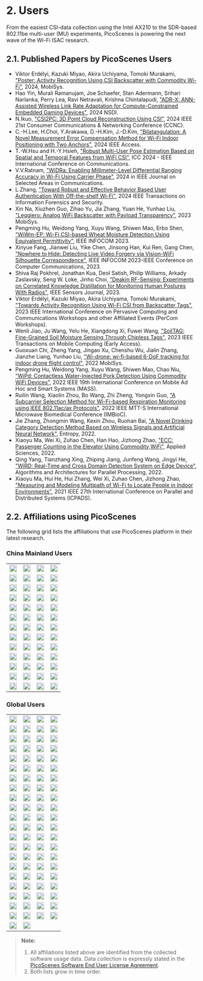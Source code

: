 # 2. Users

From the easiest CSI-data collection using the Intel AX210 to the SDR-based 802.11be multi-user (MU) experiments, PicoScenes is powering the next wave of the Wi-Fi ISAC research.

## 2.1. Published Papers by PicoScenes Users

- Viktor Erdélyi, Kazuki Miyao, Akira Uchiyama, Tomoki Murakami, ["Poster: Activity Recognition Using CSI Backscatter with Commodity Wi-Fi"](https://dl.acm.org/doi/abs/10.1145/3643832.3661396), 2024, MobiSys.
- Hao Yin, Murali Ramanujam, Joe Schaefer, Stan Adermann, Srihari Narlanka, Perry Lea, Ravi Netravali, Krishna Chintalapudi, ["ADR-X: ANN-Assisted Wireless Link Rate Adaptation for Compute-Constrained Embedded Gaming Devices"](https://www.usenix.org/conference/nsdi24/presentation/yin), 2024 NSDI.
- N.Ikuo, ["CSI2PC: 3D Point Cloud Reconstruction Using CSI"](https://ieeexplore.ieee.org/abstract/document/10454882), 2024 IEEE 21st Consumer Communications & Networking Conference (CCNC).
- C.-H.Lee, H.Choi, Y.Arakawa, D.-H.Kim, J.-D.Kim, ["Bilatangulation: A Novel Measurement Error Compensation Method for Wi-Fi Indoor Positioning with Two Anchors"](https://ieeexplore.ieee.org/abstract/document/10643056), 2024 IEEE Access.
- T.-W.Hsu and H.-Y.Hsieh, ["Robust Multi-User Pose Estimation Based on Spatial and Temporal Features from WiFi CSI"](https://ieeexplore.ieee.org/abstract/document/10623053), ICC 2024 - IEEE International Conference on Communications.
- V.V.Ratnam, ["WiDRa: Enabling Millimeter-Level Differential Ranging Accuracy in Wi-Fi Using Carrier Phase"](https://ieeexplore.ieee.org/abstract/document/10556775), 2024 in IEEE Journal on Selected Areas in Communications.
- L.Zhang, ["Toward Robust and Effective Behavior Based User Authentication With Off-the-shelf Wi-Fi"](https://ieeexplore.ieee.org/abstract/document/10597619), 2024 IEEE Transactions on Information Forensics and Security.
- Xin Na, Xiuzhen Guo, Zihao Yu, Jia Zhang, Yuan He, Yunhao Liu, ["Leggiero: Analog WiFi Backscatter with Payload Transparency"](https://dl.acm.org/doi/abs/10.1145/3581791.3596835), 2023 MobiSys.
- Pengming Hu, Weidong Yang, Xuyu Wang, Shiwen Mao, Erbo Shen, ["WiWm-EP: Wi-Fi CSI-based Wheat Moisture Detection Using Equivalent Permittivity"](https://ieeexplore.ieee.org/abstract/document/10225988), IEEE INFOCOM 2023.
- Xinyue Fang, Jianwei Liu, Yike Chen, Jinsong Han, Kui Ren, Gang Chen, ["Nowhere to Hide: Detecting Live Video Forgery via Vision-WiFi Silhouette Correspondence"](https://ieeexplore.ieee.org/abstract/document/10228947), IEEE INFOCOM 2023-IEEE Conference on Computer Communications, 2023.
- Shiva Raj Pokhrel, Jonathan Kua, Deol Satish, Philip Williams, Arkady Zaslavsky, Seng W. Loke, Jinho Choi, ["Deakin RF-Sensing: Experiments on Correlated Knowledge Distillation for Monitoring Human Postures With Radios"](https://ieeexplore.ieee.org/abstract/document/10271124), IEEE Sensors Journal, 2023.
- Viktor Erdélyi, Kazuki Miyao, Akira Uchiyama, Tomoki Murakami, ["Towards Activity Recognition Using Wi-Fi CSI from Backscatter Tags"](https://ieeexplore.ieee.org/abstract/document/10150323), 2023 IEEE International Conference on Pervasive Computing and Communications Workshops and other Affiliated Events (PerCom Workshops).
- Wenli Jiao, Ju Wang, Yelu He, Xiangdong Xi, Fuwei Wang, ["SoilTAG: Fine-Grained Soil Moisture Sensing Through Chipless Tags"](https://ieeexplore.ieee.org/abstract/document/10061277), 2023 IEEE Transactions on Mobile Computing (Early Access).
- Guoxuan Chi, Zheng Yang, Jingao Xu, Chenshu Wu, Jialin Zhang, Jianzhe Liang, Yunhao Liu, ["Wi-drone: wi-fi-based 6-DoF tracking for indoor drone flight control"](https://dl.acm.org/doi/abs/10.1145/3498361.3538936), 2022 MobiSys.
- Pengming Hu, Weidong Yang, Xuyu Wang, Shiwen Mao, Chao Niu, ["WiPd: Contactless Water-Injected Pork Detection Using Commodity WiFi Devices"](https://ieeexplore.ieee.org/abstract/document/9973501), 2022 IEEE 19th International Conference on Mobile Ad Hoc and Smart Systems (MASS).
- Ruilin Wang, Xiaolin Zhou, Bo Wang, Zhi Zheng, Yongxin Guo, ["A Subcarrier Selection Method for Wi-Fi-based Respiration Monitoring using IEEE 802.11ac/ax Protocols"](https://ieeexplore.ieee.org/abstract/document/9790274), 2022 IEEE MTT-S International Microwave Biomedical Conference (IMBioC).
- Jie Zhang, Zhongmin Wang, Kexin Zhou, Ruohan Bai, ["A Novel Drinking Category Detection Method Based on Wireless Signals and Artificial Neural Network"](https://www.mdpi.com/1099-4300/24/11/1700), Entropy, 2022.
- Xiaoyu Ma, Wei Xi, Zuhao Chen, Han Hao, Jizhong Zhao, ["ECC: Passenger Counting in the Elevator Using Commodity WiFi"](https://www.mdpi.com/2076-3417/12/14/7321), Applied Sciences, 2022.
- Qing Yang, Tianzhang Xing, Zhiping Jiang, Junfeng Wang, Jingyi He, ["WiRD: Real-Time and Cross Domain Detection System on Edge Device"](https://link.springer.com/chapter/10.1007/978-3-030-95388-1_23), Algorithms and Architectures for Parallel Processing, 2022.
- Xiaoyu Ma, Hui He, Hui Zhang, Wei Xi, Zuhao Chen, Jizhong Zhao, ["Measuring and Modeling Multipath of Wi-Fi to Locate People in Indoor Environments"](https://ieeexplore.ieee.org/abstract/document/9763705), 2021 IEEE 27th International Conference on Parallel and Distributed Systems (ICPADS).

## 2.2. Affiliations using PicoScenes

The following grid lists the affiliations that use PicoScenes platform in their latest research.

### China Mainland Users

<table>
<tr>
<td><img src="/images/logos/Xidian_University.png" style="width:100%; max-width:150px;"></td>
<td><img src="/images/logos/XiJiao.png" style="width:100%; max-width:150px;"></td>
<td><img src="/images/logos/Zhejiang_University.png" style="width:100%; max-width:150px;"></td>
<td><img src="/images/logos/Northwestern_University.png" style="width:100%; max-width:150px;"></td>
</tr>
<tr>
<td><img src="/images/logos/Beijing_University_of_Posts_and_Telecommunications.png" style="width:100%; max-width:150px;"></td>
<td><img src="/images/logos/Tsinghua_University.png" style="width:100%; max-width:150px;"></td>
<td><img src="/images/logos/Peking_University.png" style="width:100%; max-width:150px;"></td>
<td><img src="/images/logos/Shandong_University_of_Science_and_Technology.png" style="width:100%; max-width:150px;"></td>
</tr>
<tr>
<td><img src="/images/logos/uestc.jpg" style="width:100%; max-width:150px;"></td>
<td><img src="/images/logos/Kunming_University_of_Science_and_Technology.jfif" style="width:100%; max-width:150px;"></td>
<td><img src="/images/logos/National_University_of_Defense_Technology.png" style="width:100%; max-width:150px;"></td>
<td><img src="/images/logos/Jinan_University.png" style="width:100%; max-width:150px;"></td>
</tr>
<tr>
<td><img src="/images/logos/Tianjin_University_of_Science_and_Technology.png" style="width:100%; max-width:150px;"></td>
<td><img src="/images/logos/XUPT.png" style="width:100%; max-width:150px;"></td>
<td><img src="/images/logos/dlut.jpg" style="width:100%; max-width:150px;"></td>
<td><img src="/images/logos/NJUPT.jpg" style="width:100%; max-width:150px;"></td>
</tr>
<tr>
<td><img src="/images/logos/IMU.png" style="width:100%; max-width:150px;"></td>
<td><img src="/images/logos/Central_South.png" style="width:100%; max-width:150px;"></td>
<td><img src="/images/logos/NUSRI.png" style="width:100%; max-width:150px;"></td>
<td><img src="/images/logos/ZJUT.png" style="width:100%; max-width:150px;"></td>
</tr>
<tr>
<td><img src="/images/logos/SUSTech.jpg" style="width:100%; max-width:150px;"></td>
<td><img src="/images/logos/CQU.jpg" style="width:100%; max-width:150px;"></td>
<td><img src="/images/logos/USTC.png" style="width:100%; max-width:150px;"></td>
<td><img src="/images/logos/HAUT.png" style="width:100%; max-width:150px;"></td>
</tr>
<tr>
<td><img src="/images/logos/SJTU.png" style="width:100%; max-width:150px;"></td>
<td><img src="/images/logos/SCU.png" style="width:100%; max-width:150px;"></td>
<td><img src="/images/logos/HIT.png" style="width:100%; max-width:150px;"></td>
<td><img src="/images/logos/BJTU.png" style="width:100%; max-width:150px;"></td>
</tr>
<tr>
<td><img src="/images/logos/SZU.jpg" style="width:100%; max-width:150px;"></td>
<td><img src="/images/logos/HNUST.jpg" style="width:100%; max-width:150px;"></td>
<td><img src="/images/logos/NPU.jpg" style="width:100%; max-width:150px;"></td>
<td><img src="/images/logos/WUT.jpg" style="width:100%; max-width:150px;"></td>
</tr>
<tr>
<td><img src="/images/logos/JiLin_University.jpg" style="width:100%; max-width:150px;"></td>
<td><img src="/images/logos/Central_China_Normal_University.jpeg" style="width:100%; max-width:150px;"></td>
<td><img src="/images/logos/SNU.jpg" style="width:100%; max-width:150px;"></td>
<td><img src="/images/logos/SouthEast_University.png" style="width:100%; max-width:150px;"></td>
</tr>
<tr>
<td><img src="/images/logos/NJUST.png" style="width:100%; max-width:150px;"></td>
<td><img src="/images/logos/wyu.png" style="width:100%; max-width:150px;"></td>
<td><img src="/images/logos/OUOC.jpg" style="width:100%; max-width:150px;"></td>
<td><img src="/images/logos/TJU.png" style="width:100%; max-width:150px;"></td>
</tr>
<tr>
<td><img src="/images/logos/GuangXiYiKe_University.png" style="width:100%; max-width:150px;"></td>
<td><img src="/images/logos/Hefei_University_of_Technology.png" style="width:100%; max-width:150px;"></td>
<td><img src="/images/logos/HUST.png" style="width:100%; max-width:150px;"></td>
<td><img src="/images/logos/MSRA.png" style="width:100%; max-width:150px;"></td>
</tr>
<tr>
<td><img src="/images/logos/ZhengZhouUniversity.png" style="width:100%; max-width:150px;"></td>
<td><img src="/images/logos/FuDan.png" style="width:100%; max-width:150px;"></td>
<td><img src="/images/logos/HeFei_University.png" style="width:100%; max-width:150px;"></td>
<td><img src="/images/logos/ZGKD.png" style="width:100%; max-width:150px;"></td>
</tr>
<tr>
<td><img src="/images/logos/Hangzhou_City_University.png" style="width:100%; max-width:150px;"></td>
<td><img src="/images/logos/Sun_Yat_sen_University.png" style="width:100%; max-width:150px;"></td>
<td><img src="/images/logos/Hunan_University.png" style="width:100%; max-width:150px;"></td>
<td><img src="/images/logos/huawei.png" style="width:100%; max-width:150px;"></td>
</tr>
</table>

### Global Users

<table>
<tr>
<td><img src="/images/logos/UT_Austin.png" style="width:100%; max-width:150px;"></td>
<td><img src="/images/logos/CSU.png" style="width:100%; max-width:150px;"></td>
<td><img src="/images/logos/RGU.png" style="width:100%; max-width:150px;"></td>
<td><img src="/images/logos/HKU.png" style="width:100%; max-width:150px;"></td>
</tr>
<tr>
<td><img src="/images/logos/UW.png" style="width:100%; max-width:150px;"></td>
<td><img src="/images/logos/Samsung.png" style="width:100%; max-width:150px;"></td>
<td><img src="/images/logos/UCSD.png" style="width:100%; max-width:150px;"></td>
<td><img src="/images/logos/IIT.Bombay.png" style="width:100%; max-width:150px;"></td>
</tr>
<tr>
<td><img src="/images/logos/Kyoto.png" style="width:100%; max-width:150px;"></td>
<td><img src="/images/logos/NTU.png" style="width:100%; max-width:150px;"></td>
<td><img src="/images/logos/Mitsubishi_Electric.png" style="width:100%; max-width:150px;"></td>
<td><img src="/images/logos/UM.png" style="width:100%; max-width:150px;"></td>
</tr>
<tr>
<td><img src="/images/logos/UOHYD.png" style="width:100%; max-width:150px;"></td>
<td><img src="/images/logos/Moscow_State_University.png" style="width:100%; max-width:150px;"></td>
<td><img src="/images/logos/KNU.png" style="width:100%; max-width:150px;"></td>
<td><img src="/images/logos/NTUST.png" style="width:100%; max-width:150px;"></td>
</tr>
<tr>
<td><img src="/images/logos/UCL.png" style="width:100%; max-width:150px;"></td>
<td><img src="/images/logos/UIT-HCM.jpg" style="width:100%; max-width:150px;"></td>
<td><img src="/images/logos/Osaka.jpg" style="width:100%; max-width:150px;"></td>
<td><img src="/images/logos/NSYSU.png" style="width:100%; max-width:150px;"></td>
</tr>
<tr>
<td><img src="/images/logos/U_Hawaii_Manoa.png" style="width:100%; max-width:150px;"></td>
<td><img src="/images/logos/DJU.jpg" style="width:100%; max-width:150px;"></td>
<td><img src="/images/logos/TUM.jpg" style="width:100%; max-width:150px;"></td>
<td><img src="/images/logos/exeter.png" style="width:100%; max-width:150px;"></td>
</tr>
<tr>
<td><img src="/images/logos/UA.png" style="width:100%; max-width:150px;"></td>
<td><img src="/images/logos/I2R.png" style="width:100%; max-width:150px;"></td>
<td><img src="/images/logos/UFG.png" style="width:100%; max-width:150px;"></td>
<td><img src="/images/logos/KanSai.jpg" style="width:100%; max-width:150px;"></td>
</tr>
<tr>
<td><img src="/images/logos/VNU.jpg" style="width:100%; max-width:150px;"></td>
<td><img src="/images/logos/PrincetonUniversity.png" style="width:100%; max-width:150px;"></td>
<td><img src="/images/logos/SNU.png" style="width:100%; max-width:150px;"></td>
<td><img src="/images/logos/CUHK.jpg" style="width:100%; max-width:150px;"></td>
</tr>
<tr>
<td><img src="/images/logos/Nagoya_University.jpg" style="width:100%; max-width:150px;"></td>
<td><img src="/images/logos/NYCU.png" style="width:100%; max-width:150px;"></td>
<td><img src="/images/logos/IIT_Madras.png" style="width:100%; max-width:150px;"></td>
<td><img src="/images/logos/MNIT.png" style="width:100%; max-width:150px;"></td>
</tr>
<tr>
<td><img src="/images/logos/florida_state_university.png" style="width:100%; max-width:150px;"></td>
<td><img src="/images/logos/University_of_Waterloo.jpg" style="width:100%; max-width:150px;"></td>
<td><img src="/images/logos/University_of_Liverpool.png" style="width:100%; max-width:150px;"></td>
<td><img src="/images/logos/kyushu.png" style="width:100%; max-width:150px;"></td>
</tr>
<tr>
<td><img src="/images/logos/MIPT.png" style="width:100%; max-width:150px;"></td>
<td><img src="/images/logos/TUDelft.png" style="width:100%; max-width:150px;"></td>
<td><img src="/images/logos/USYD.png" style="width:100%; max-width:150px;"></td>
<td><img src="/images/logos/NUS.jpg" style="width:100%; max-width:150px;"></td>
</tr>
<tr>
<td><img src="/images/logos/Northeastern.png" style="width:100%; max-width:150px;"></td>
<td><img src="/images/logos/BRECIA.png" style="width:100%; max-width:150px;"></td>
<td><img src="/images/logos/University_of_Twente.png" style="width:100%; max-width:150px;"></td>
<td><img src="/images/logos/York_University.png" style="width:100%; max-width:150px;"></td>
</tr>
<tr>
<td><img src="/images/logos/PolyU.png" style="width:100%; max-width:150px;"></td>
<td><img src="/images/logos/CMU.png" style="width:100%; max-width:150px;"></td>
<td><img src="/images/logos/Fraunhofer.png" style="width:100%; max-width:150px;"></td>
<td><img src="/images/logos/UCLA.png" style="width:100%; max-width:150px;"></td>
</tr>
<tr>
<td><img src="/images/logos/TUDA.png" style="width:100%; max-width:150px;"></td>
<td><img src="/images/logos/MHI.png" style="width:100%; max-width:150px;"></td>
<td><img src="/images/logos/WASEDA.png" style="width:100%; max-width:150px;"></td>
<td><img src="/images/logos/WITS.png" style="width:100%; max-width:150px;"></td>
</tr>
<tr>
<td><img src="/images/logos/PASSAU.png" style="width:100%; max-width:150px;"></td>
<td><img src="/images/logos/INESCTEC.png" style="width:100%; max-width:150px;"></td>
<td><img src="/images/logos/BahirDar_University.png" style="width:100%; max-width:150px;"></td>
<td><img src="/images/logos/PusanUniversity.png" style="width:100%; max-width:150px;"></td>
</tr>
<tr>
<td><img src="/images/logos/Tokyo.png" style="width:100%; max-width:150px;"></td>
<td><img src="/images/logos/Universidade_de_Coimbra.png" style="width:100%; max-width:150px;"></td>
<td><img src="/images/logos/University_of_Cologne.png" style="width:100%; max-width:150px;"></td>
<td><img src="/images/logos/National_Central_University.png" style="width:100%; max-width:150px;"></td>
</tr>
<tr>
<td><img src="/images/logos/CCU.png" style="width:100%; max-width:150px;"></td>
<td><img src="/images/logos/Hanbat_University.png" style="width:100%; max-width:150px;"></td>
<td><img src="/images/logos/Dhaka_University.png" style="width:100%; max-width:150px;"></td>
<td><img src="/images/logos/Stuttgart_University.png" style="width:100%; max-width:150px;"></td>
</tr>
<tr>
<td><img src="/images/logos/university_surrey.png" style="width:100%; max-width:150px;"></td>
<td><img src="/images/logos/ULPGC_University.png" style="width:100%; max-width:150px;"></td>
<td><img src="/images/logos/KU_Leuven_University.png" style="width:100%; max-width:150px;"></td>
<td><img src="/images/logos/Virginia_University.png" style="width:100%; max-width:150px;"></td>
</tr>
<tr>
<td><img src="/images/logos/HW_Dubai_University.png" style="width:100%; max-width:150px;"></td>
<td><img src="/images/logos/JKU.png" style="width:100%; max-width:150px;"></td>
<td><img src="/images/logos/NYCU_T.png" style="width:100%; max-width:150px;"></td>
<td><img src="/images/logos/DTU.png" style="width:100%; max-width:150px;"></td>
</tr>
<tr>
<td><img src="/images/logos/Keio_University.png" style="width:100%; max-width:150px;"></td>
<td><img src="/images/logos/NLP_Logix.png" style="width:100%; max-width:150px;"></td>
<td><img src="/images/logos/Intel.png" style="width:100%; max-width:150px;"></td>
<td><img src="/images/logos/Plymouth_University.png" style="width:100%; max-width:150px;"></td>
</tr>
<tr>
<td><img src="/images/logos/Bremen_University.png" style="width:100%; max-width:150px;"></td>
<td><img src="/images/logos/WGU.png" style="width:100%; max-width:150px;"></td>
<td><img src="/images/logos/Florida_University.png" style="width:100%; max-width:150px;"></td>
<td><img src="/images/logos/Kalgenfurt_University.png" style="width:100%; max-width:150px;"></td>
</tr>
<tr>
<td><img src="/images/logos/Arizona_State_University.png" style="width:100%; max-width:150px;"></td>
<td><img src="/images/logos/Chemnitz.png" style="width:100%; max-width:150px;"></td>
<td></td>
<td></td>
</tr>
</table>

> **Note:**
> 1. All affiliations listed above are identified from the collected software usage data. Data collection is expressly stated in the [PicoScenes Software End User License Agreement](eula.md).
> 2. Both lists grow in time order.
